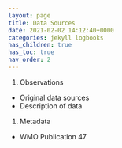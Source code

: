 ```yaml
---
layout: page
title: Data Sources
date: 2021-02-02 14:12:40+0000
categories: jekyll logbooks
has_children: true
has_toc: true
nav_order: 2
---
```

1. Observations
- Original data sources
- Description of data
1. Metadata
- WMO Publication 47
